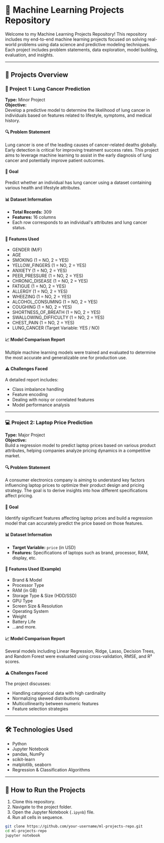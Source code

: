 # 🧠 Machine Learning Projects Repository

Welcome to my Machine Learning Projects Repository! This repository includes my end-to-end machine learning projects focused on solving real-world problems using data science and predictive modeling techniques. Each project includes problem statements, data exploration, model building, evaluation, and insights.

---

## 📁 Projects Overview

### 🔬 Project 1: Lung Cancer Prediction

**Type:** Minor Project  
**Objective:**  
Develop a predictive model to determine the likelihood of lung cancer in individuals based on features related to lifestyle, symptoms, and medical history.

#### 🔍 Problem Statement
Lung cancer is one of the leading causes of cancer-related deaths globally. Early detection is critical for improving treatment success rates. This project aims to leverage machine learning to assist in the early diagnosis of lung cancer and potentially improve patient outcomes.

#### 🎯 Goal
Predict whether an individual has lung cancer using a dataset containing various health and lifestyle attributes.

#### 📊 Dataset Information
- **Total Records:** 309
- **Features:** 16 columns
- Each row corresponds to an individual's attributes and lung cancer status.

#### 🧬 Features Used
- GENDER (M/F)
- AGE
- SMOKING (1 = NO, 2 = YES)
- YELLOW_FINGERS (1 = NO, 2 = YES)
- ANXIETY (1 = NO, 2 = YES)
- PEER_PRESSURE (1 = NO, 2 = YES)
- CHRONIC_DISEASE (1 = NO, 2 = YES)
- FATIGUE (1 = NO, 2 = YES)
- ALLERGY (1 = NO, 2 = YES)
- WHEEZING (1 = NO, 2 = YES)
- ALCOHOL_CONSUMING (1 = NO, 2 = YES)
- COUGHING (1 = NO, 2 = YES)
- SHORTNESS_OF_BREATH (1 = NO, 2 = YES)
- SWALLOWING_DIFFICULTY (1 = NO, 2 = YES)
- CHEST_PAIN (1 = NO, 2 = YES)
- LUNG_CANCER (Target Variable: YES / NO)

#### 📈 Model Comparison Report
Multiple machine learning models were trained and evaluated to determine the most accurate and generalizable one for production use.

#### ⚠️ Challenges Faced
A detailed report includes:
- Class imbalance handling
- Feature encoding
- Dealing with noisy or correlated features
- Model performance analysis

---

### 💻 Project 2: Laptop Price Prediction

**Type:** Major Project  
**Objective:**  
Build a regression model to predict laptop prices based on various product attributes, helping companies analyze pricing dynamics in a competitive market.

#### 🔍 Problem Statement
A consumer electronics company is aiming to understand key factors influencing laptop prices to optimize their product design and pricing strategy. The goal is to derive insights into how different specifications affect pricing.

#### 🎯 Goal
Identify significant features affecting laptop prices and build a regression model that can accurately predict the price based on those features.

#### 📊 Dataset Information
- **Target Variable:** `price` (in USD)
- **Features:** Specifications of laptops such as brand, processor, RAM, display, etc.

#### 🧬 Features Used (Example)
- Brand & Model
- Processor Type
- RAM (in GB)
- Storage Type & Size (HDD/SSD)
- GPU Type
- Screen Size & Resolution
- Operating System
- Weight
- Battery Life
- ...and more.

#### 📈 Model Comparison Report
Several models including Linear Regression, Ridge, Lasso, Decision Trees, and Random Forest were evaluated using cross-validation, RMSE, and R² scores.

#### ⚠️ Challenges Faced
The project discusses:
- Handling categorical data with high cardinality
- Normalizing skewed distributions
- Multicollinearity between numeric features
- Feature selection strategies

---

## 🛠️ Technologies Used
- Python
- Jupyter Notebook
- pandas, NumPy
- scikit-learn
- matplotlib, seaborn
- Regression & Classification Algorithms

---

## 🚀 How to Run the Projects
1. Clone this repository.
2. Navigate to the project folder.
3. Open the Jupyter Notebook (`.ipynb`) file.
4. Run all cells in sequence.

```bash
git clone https://github.com/your-username/ml-projects-repo.git
cd ml-projects-repo
jupyter notebook
